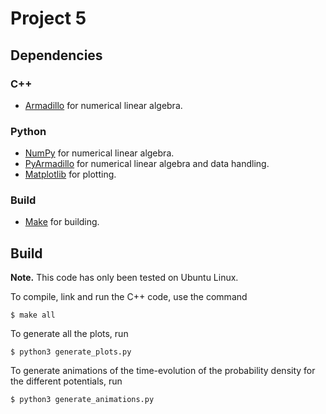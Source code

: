 # Project 5

## Dependencies

### C++
- [Armadillo](http://arma.sourceforge.net/) for numerical linear algebra.

### Python
- [NumPy](https://pypi.org/project/numpy/) for numerical linear algebra.
- [PyArmadillo](https://pyarma.sourceforge.io/) for numerical linear algebra and data handling.
- [Matplotlib](https://pypi.org/project/matplotlib/) for plotting.

### Build
- [Make](https://en.wikipedia.org/wiki/Make_(software)) for building.

## Build

**Note.** This code has only been tested on Ubuntu Linux. 

To compile, link and run the C++ code, use the command

```
$ make all
```

To generate all the plots, run

```
$ python3 generate_plots.py
```

To generate animations of the time-evolution of the probability density for the different potentials, run

```
$ python3 generate_animations.py
```
